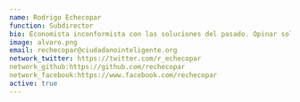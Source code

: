 ```yaml
---
name: Rodrigo Echecopar
function: Subdirector
bio: Economista inconformista con las soluciones del pasado. Opinar solo es fácil, en lo colectivo está el futuro. 
image: alvaro.png
email: rechecopar@ciudadanointeligente.org
network_twitter: https://twitter.com/r_echecopar
network_github:https://github.com/rechecopar
network_facebook:https://www.facebook.com/rechecopar
active: true
---
```

